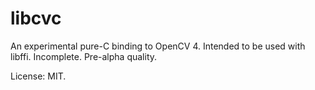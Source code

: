 # libcvc

An experimental pure-C binding to OpenCV 4. 
Intended to be used with libffi. Incomplete. Pre-alpha quality.

License: MIT.
